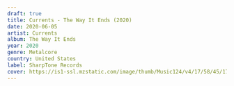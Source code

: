 ```yaml
---
draft: true
title: Currents - The Way It Ends (2020)
date: 2020-06-05
artist: Currents
album: The Way It Ends
year: 2020
genre: Metalcore
country: United States
label: SharpTone Records
cover: https://is1-ssl.mzstatic.com/image/thumb/Music124/v4/17/58/45/1758457d-2144-f832-39ca-038a741a0f32/cover.jpg/1000x1000bb.jpg
---
```

